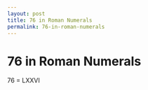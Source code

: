 ```yaml
---
layout: post
title: 76 in Roman Numerals
permalink: 76-in-roman-numerals
---
```


# 76 in Roman Numerals

76 = LXXVI
